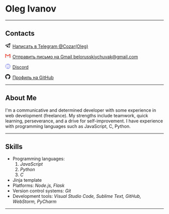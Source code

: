 # Oleg Ivanov

---

## Contacts

![Telegram](logo/telegram_16.png)&ensp;[Написать в Telegram @Cozar(Oleg)](https://t.me/@Cozar(Oleg))

![Telegram](logo/gmail_16.png)&ensp;[Отправить письмо на Gmail belorusskiychuvak@gmail.com](mailto:example@gmail.com)

![Telegram](logo/discord_16.png)&ensp;[Discord](https://discord.gg/invitecode)

![Telegram](logo/github_16.png)&ensp;[Профиль на GitHub](https://github.com/Everagi)

 ---
 
## About Me

I'm a communicative and determined developer with some experience in web development (freelance). My strengths include teamwork, quick learning, perseverance, and a drive for self-improvement. I have experience with programming languages such as JavaScript, C, Python.

---

## Skills

- Programming languages: 
  1. *JavaScript*
  2. *Python*
  3.  *C*
- Jinja template
- Platforms: *Node.js, Flask*
- Version control systems: *Git*
- Development tools: *Visual Studio Code, Sublime Text, GitHub, WebStorm, PyCharm*

---